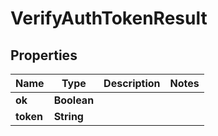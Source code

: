 

# VerifyAuthTokenResult


## Properties

| Name | Type | Description | Notes |
|------------ | ------------- | ------------- | -------------|
|**ok** | **Boolean** |  |  |
|**token** | **String** |  |  |



